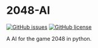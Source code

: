 # 2048-AI
[![GitHub issues](https://img.shields.io/github/issues/0xhtml/2048-AI.svg?style=for-the-badge)](https://github.com/0xhtml/2048-AI/issues) [![GitHub license](https://img.shields.io/github/license/0xhtml/2048-AI.svg?style=for-the-badge)](https://github.com/0xhtml/2048-AI/blob/master/LICENSE)

A AI for the game 2048 in python.
